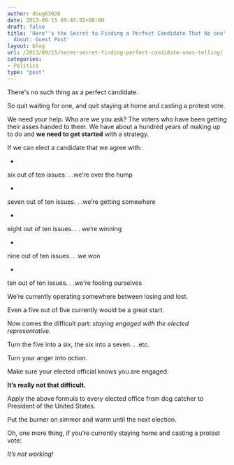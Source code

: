 ```yaml
---
author: doug63026
date: 2013-09-15 09:45:02+00:00
draft: false
title: 'Here''s the Secret to Finding a Perfect Candidate That No one''s Telling You
  About: Guest Post'
layout: blog
url: /2013/09/15/heres-secret-finding-perfect-candidate-ones-telling/
categories:
- Politics
type: "post"
---
```


There's no such thing as a perfect candidate.




So quit waiting for one, and quit staying at home and casting a protest vote.




We need your help. Who are we you ask? The voters who have been getting their asses handed to them. We have about a hundred years of making up to do and **we need to get started** with a strategy.


If we can elect a candidate that we agree with:



  * 


six out of ten issues. . .we’re over the hump



  * 


seven out of ten issues. . .we’re getting somewhere



  * 


eight out of ten issues. . . we’re winning



  * 


nine out of ten issues. . .we won



  * 


ten out of ten issues. . .we're fooling ourselves




We’re currently operating somewhere between losing and lost.

Even a five out of five currently would be a great start.

Now comes the difficult part: _staying engaged with the elected representative._

Turn the five into a six, the six into a seven. . .etc.

Turn your anger into _action_.

Make sure your elected official knows you are engaged.

**It’s really not that difficult.**

Apply the above formula to every elected office from dog catcher to President of the United States.


Put the burner on simmer and warm until the next election.


Oh, one more thing, if you’re currently staying home and casting a protest vote:

_It’s not working!_
